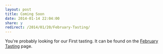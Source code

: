 ```yaml
---
layout: post
title: Coming Soon
date: 2014-01-14 22:04:00
share: y
redirect: /2014/01/20/February-Tasting/
---
```


You're probably looking for our First tasting. It can be found on the [February Tasting](/2014/01/20/February-Tasting/) page.
